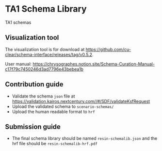 # TA1 Schema Library
TA1 schemas 

## Visualization tool
The visualization tool is for download at https://github.com/cu-clear/schema-interface/releases/tag/v0.5.2.

User manual: https://chrysographes.notion.site/Schema-Curation-Manual-c17f79c7450246d3ad7796e43bebea1b
## Contribution guide 
- Validate the schema `json` file at https://validation.kairos.nextcentury.com//#/SDF/validateKsfRequest
- Upload the validated schema to `scenario-schemas/`
- Upload the human readable format to `hrf`


## Submission guide 
- The final schema library should be named `resin-schemalib.json` and the hrf file should be `resin-schemalib-hrf.pdf`
